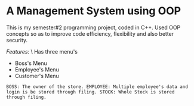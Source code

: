 # A Management System using OOP
This is my semester#2 programming project, coded in C++. Used OOP concepts so as to improve code efficiency, flexibility and also better security.

*Features:* \ 
Has three menu's 
- Boss's Menu 
- Employee's Menu
- Customer's Menu

`
BOSS: The owner of the store.
EMPLOYEE: Multiple employee's data and login is be stored through filing.
STOCK: Whole Stock is stored through filing.
`
